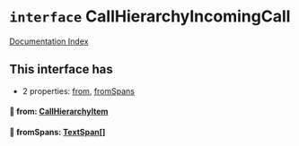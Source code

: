 # `interface` CallHierarchyIncomingCall

[Documentation Index](../README.md)

## This interface has

- 2 properties:
[from](#-from-callhierarchyitem),
[fromSpans](#-fromspans-textspan)


#### 📄 from: [CallHierarchyItem](../interface.CallHierarchyItem/README.md)



#### 📄 fromSpans: [TextSpan](../interface.TextSpan/README.md)\[]



